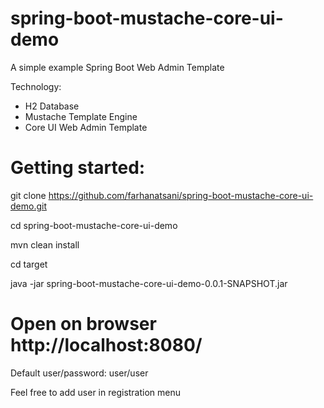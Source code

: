 # spring-boot-mustache-core-ui-demo
A simple example Spring Boot Web Admin Template

Technology:
- H2 Database
- Mustache Template Engine
- Core UI Web Admin Template

# Getting started:

git clone https://github.com/farhanatsani/spring-boot-mustache-core-ui-demo.git

cd spring-boot-mustache-core-ui-demo

mvn clean install

cd target

java -jar spring-boot-mustache-core-ui-demo-0.0.1-SNAPSHOT.jar

# Open on browser http://localhost:8080/

Default user/password: user/user

Feel free to add user in registration menu
